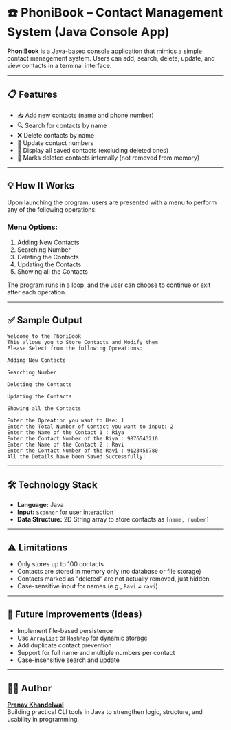 # ☎️ PhoniBook – Contact Management System (Java Console App)

**PhoniBook** is a Java-based console application that mimics a simple contact management system. Users can add, search, delete, update, and view contacts in a terminal interface.

---

## 📋 Features

- 📥 Add new contacts (name and phone number)
- 🔍 Search for contacts by name
- ❌ Delete contacts by name
- 🔁 Update contact numbers
- 📜 Display all saved contacts (excluding deleted ones)
- 🧹 Marks deleted contacts internally (not removed from memory)

---

## 💡 How It Works

Upon launching the program, users are presented with a menu to perform any of the following operations:

### Menu Options:
1. Adding New Contacts
2. Searching Number
3. Deleting the Contacts
4. Updating the Contacts
5. Showing all the Contacts

The program runs in a loop, and the user can choose to continue or exit after each operation.

---

## ✅ Sample Output

```
Welcome to the PhoniBook
This allows you to Store Contacts and Modify them
Please Select from the following Opreations:

Adding New Contacts

Searching Number

Deleting the Contacts

Updating the Contacts

Showing all the Contacts

Enter the Opreation you want to Use: 1
Enter the Total Number of Contact you want to input: 2
Enter the Name of the Contact 1 : Riya
Enter the Contact Number of the Riya : 9876543210
Enter the Name of the Contact 2 : Ravi
Enter the Contact Number of the Ravi : 9123456780
All the Details have been Saved Successfully!
```

---

## 🛠 Technology Stack

- **Language:** Java  
- **Input:** `Scanner` for user interaction  
- **Data Structure:** 2D String array to store contacts as `[name, number]`  

---

## ⚠️ Limitations

- Only stores up to 100 contacts
- Contacts are stored in memory only (no database or file storage)
- Contacts marked as "deleted" are not actually removed, just hidden
- Case-sensitive input for names (e.g., `Ravi` ≠ `ravi`)

---

## 🔧 Future Improvements (Ideas)

- Implement file-based persistence
- Use `ArrayList` or `HashMap` for dynamic storage
- Add duplicate contact prevention
- Support for full name and multiple numbers per contact
- Case-insensitive search and update

---

## 👨‍💻 Author

[**Pranav Khandelwal**](https://pranavk.tech)  
Building practical CLI tools in Java to strengthen logic, structure, and usability in programming.
